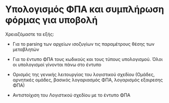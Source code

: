 # Υπολογισμός ΦΠΑ και συμπλήρωση φόρμας για υποβολή

Χρειαζόμαστε τα εξής:

* Για το parsing των αρχείων ισοζυγίων τις παραμέτρους θέσης των μεταβλητών

* Για το έντυπο ΦΠΑ τους κωδικούς και τους τύπους υπολογισμού. Όλοι οι υπολογισμοί γίνονται πάνω στο έντυπο

* Ορισμός της γενικής λειτουργίας του λογιστικού σχεδίου (Ομάδες, αρνητικές ομάδες, βασικός λογαριασμός ΦΠΑ, λογαρισμός εξαιρεσης ΦΠΑ)

* Αντιστοίχιση του Λογιστικού σχεδίου με το έντυπο ΦΠΑ

